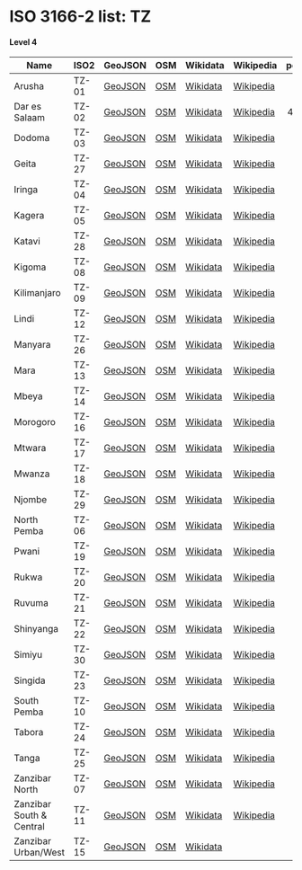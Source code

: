 # ISO 3166-2 list: TZ


#### Level 4
Name | ISO2 | GeoJSON | OSM | Wikidata | Wikipedia | population 
--- | --- | --- | --- | --- | --- | --: 
Arusha | TZ-01 | [GeoJSON](../../geojson/q8/iso2/TZ/TZ-01.geojson) | [OSM](https://www.openstreetmap.org/relation/1243810) | [Wikidata](https://www.wikidata.org/wiki/Q329261) | [Wikipedia](http://en.wikipedia.org/wiki/en%3AArusha%20Region) | 
Dar es Salaam | TZ-02 | [GeoJSON](../../geojson/q8/iso2/TZ/TZ-02.geojson) | [OSM](https://www.openstreetmap.org/relation/7202037) | [Wikidata](https://www.wikidata.org/wiki/Q557539) | [Wikipedia](http://en.wikipedia.org/wiki/en%3ADar%20es%20Salaam%20Region) | 4,364,541
Dodoma | TZ-03 | [GeoJSON](../../geojson/q8/iso2/TZ/TZ-03.geojson) | [OSM](https://www.openstreetmap.org/relation/1600852) | [Wikidata](https://www.wikidata.org/wiki/Q213268) | [Wikipedia](http://en.wikipedia.org/wiki/en%3ADodoma%20Region) | 
Geita | TZ-27 | [GeoJSON](../../geojson/q8/iso2/TZ/TZ-27.geojson) | [OSM](https://www.openstreetmap.org/relation/3775212) | [Wikidata](https://www.wikidata.org/wiki/Q1848521) | [Wikipedia](http://en.wikipedia.org/wiki/en%3AGeita%20Region) | 
Iringa | TZ-04 | [GeoJSON](../../geojson/q8/iso2/TZ/TZ-04.geojson) | [OSM](https://www.openstreetmap.org/relation/1600802) | [Wikidata](https://www.wikidata.org/wiki/Q309352) | [Wikipedia](http://en.wikipedia.org/wiki/en%3AIringa%20Region) | 
Kagera | TZ-05 | [GeoJSON](../../geojson/q8/iso2/TZ/TZ-05.geojson) | [OSM](https://www.openstreetmap.org/relation/1600767) | [Wikidata](https://www.wikidata.org/wiki/Q309190) | [Wikipedia](http://en.wikipedia.org/wiki/en%3AKagera%20Region) | 
Katavi | TZ-28 | [GeoJSON](../../geojson/q8/iso2/TZ/TZ-28.geojson) | [OSM](https://www.openstreetmap.org/relation/3775100) | [Wikidata](https://www.wikidata.org/wiki/Q2682731) | [Wikipedia](http://en.wikipedia.org/wiki/en%3AKatavi%20Region) | 
Kigoma | TZ-08 | [GeoJSON](../../geojson/q8/iso2/TZ/TZ-08.geojson) | [OSM](https://www.openstreetmap.org/relation/1600842) | [Wikidata](https://www.wikidata.org/wiki/Q747943) | [Wikipedia](http://en.wikipedia.org/wiki/en%3AKigoma%20Region) | 
Kilimanjaro | TZ-09 | [GeoJSON](../../geojson/q8/iso2/TZ/TZ-09.geojson) | [OSM](https://www.openstreetmap.org/relation/1243795) | [Wikidata](https://www.wikidata.org/wiki/Q328922) | [Wikipedia](http://en.wikipedia.org/wiki/en%3AKilimanjaro%20Region) | 
Lindi | TZ-12 | [GeoJSON](../../geojson/q8/iso2/TZ/TZ-12.geojson) | [OSM](https://www.openstreetmap.org/relation/1600807) | [Wikidata](https://www.wikidata.org/wiki/Q309339) | [Wikipedia](http://en.wikipedia.org/wiki/en%3ALindi%20Region) | 
Manyara | TZ-26 | [GeoJSON](../../geojson/q8/iso2/TZ/TZ-26.geojson) | [OSM](https://www.openstreetmap.org/relation/1243808) | [Wikidata](https://www.wikidata.org/wiki/Q331117) | [Wikipedia](http://en.wikipedia.org/wiki/en%3AManyara%20Region) | 
Mara | TZ-13 | [GeoJSON](../../geojson/q8/iso2/TZ/TZ-13.geojson) | [OSM](https://www.openstreetmap.org/relation/1243804) | [Wikidata](https://www.wikidata.org/wiki/Q458406) | [Wikipedia](http://en.wikipedia.org/wiki/en%3AMara%20Region) | 
Mbeya | TZ-14 | [GeoJSON](../../geojson/q8/iso2/TZ/TZ-14.geojson) | [OSM](https://www.openstreetmap.org/relation/1600771) | [Wikidata](https://www.wikidata.org/wiki/Q458382) | [Wikipedia](http://en.wikipedia.org/wiki/en%3AMbeya%20Region) | 
Morogoro | TZ-16 | [GeoJSON](../../geojson/q8/iso2/TZ/TZ-16.geojson) | [OSM](https://www.openstreetmap.org/relation/1600831) | [Wikidata](https://www.wikidata.org/wiki/Q458388) | [Wikipedia](http://en.wikipedia.org/wiki/en%3AMorogoro%20Region) | 
Mtwara | TZ-17 | [GeoJSON](../../geojson/q8/iso2/TZ/TZ-17.geojson) | [OSM](https://www.openstreetmap.org/relation/1600798) | [Wikidata](https://www.wikidata.org/wiki/Q499465) | [Wikipedia](http://en.wikipedia.org/wiki/en%3AMtwara%20Region) | 
Mwanza | TZ-18 | [GeoJSON](../../geojson/q8/iso2/TZ/TZ-18.geojson) | [OSM](https://www.openstreetmap.org/relation/5712706) | [Wikidata](https://www.wikidata.org/wiki/Q331153) | [Wikipedia](http://en.wikipedia.org/wiki/en%3AMwanza%20Region) | 
Njombe | TZ-29 | [GeoJSON](../../geojson/q8/iso2/TZ/TZ-29.geojson) | [OSM](https://www.openstreetmap.org/relation/3775101) | [Wikidata](https://www.wikidata.org/wiki/Q2086273) | [Wikipedia](http://en.wikipedia.org/wiki/en%3ANjombe%20Region) | 
North Pemba | TZ-06 | [GeoJSON](../../geojson/q8/iso2/TZ/TZ-06.geojson) | [OSM](https://www.openstreetmap.org/relation/1614021) | [Wikidata](https://www.wikidata.org/wiki/Q498073) | [Wikipedia](http://en.wikipedia.org/wiki/en%3APemba%20North%20Region) | 
Pwani | TZ-19 | [GeoJSON](../../geojson/q8/iso2/TZ/TZ-19.geojson) | [OSM](https://www.openstreetmap.org/relation/1600824) | [Wikidata](https://www.wikidata.org/wiki/Q458412) | [Wikipedia](http://en.wikipedia.org/wiki/en%3APwani%20Region) | 
Rukwa | TZ-20 | [GeoJSON](../../geojson/q8/iso2/TZ/TZ-20.geojson) | [OSM](https://www.openstreetmap.org/relation/1600839) | [Wikidata](https://www.wikidata.org/wiki/Q153329) | [Wikipedia](http://en.wikipedia.org/wiki/en%3ARukwa%20Region) | 
Ruvuma | TZ-21 | [GeoJSON](../../geojson/q8/iso2/TZ/TZ-21.geojson) | [OSM](https://www.openstreetmap.org/relation/1600825) | [Wikidata](https://www.wikidata.org/wiki/Q115318) | [Wikipedia](http://en.wikipedia.org/wiki/en%3ARuvuma%20Region) | 
Shinyanga | TZ-22 | [GeoJSON](../../geojson/q8/iso2/TZ/TZ-22.geojson) | [OSM](https://www.openstreetmap.org/relation/5712716) | [Wikidata](https://www.wikidata.org/wiki/Q153339) | [Wikipedia](http://en.wikipedia.org/wiki/en%3AShinyanga%20Region) | 
Simiyu | TZ-30 | [GeoJSON](../../geojson/q8/iso2/TZ/TZ-30.geojson) | [OSM](https://www.openstreetmap.org/relation/3775213) | [Wikidata](https://www.wikidata.org/wiki/Q2787568) | [Wikipedia](http://en.wikipedia.org/wiki/en%3ASimiyu%20Region) | 
Singida | TZ-23 | [GeoJSON](../../geojson/q8/iso2/TZ/TZ-23.geojson) | [OSM](https://www.openstreetmap.org/relation/1600775) | [Wikidata](https://www.wikidata.org/wiki/Q153326) | [Wikipedia](http://en.wikipedia.org/wiki/en%3ASingida%20Region) | 
South Pemba | TZ-10 | [GeoJSON](../../geojson/q8/iso2/TZ/TZ-10.geojson) | [OSM](https://www.openstreetmap.org/relation/1614028) | [Wikidata](https://www.wikidata.org/wiki/Q498067) | [Wikipedia](http://en.wikipedia.org/wiki/en%3APemba%20South%20Region) | 
Tabora | TZ-24 | [GeoJSON](../../geojson/q8/iso2/TZ/TZ-24.geojson) | [OSM](https://www.openstreetmap.org/relation/1600809) | [Wikidata](https://www.wikidata.org/wiki/Q153335) | [Wikipedia](http://en.wikipedia.org/wiki/en%3ATabora%20Region) | 
Tanga | TZ-25 | [GeoJSON](../../geojson/q8/iso2/TZ/TZ-25.geojson) | [OSM](https://www.openstreetmap.org/relation/1600844) | [Wikidata](https://www.wikidata.org/wiki/Q389737) | [Wikipedia](http://en.wikipedia.org/wiki/en%3ATanga%20Region) | 
Zanzibar North | TZ-07 | [GeoJSON](../../geojson/q8/iso2/TZ/TZ-07.geojson) | [OSM](https://www.openstreetmap.org/relation/1614022) | [Wikidata](https://www.wikidata.org/wiki/Q147116) | [Wikipedia](http://en.wikipedia.org/wiki/en%3AUnguja%20North%20Region) | 
Zanzibar South & Central | TZ-11 | [GeoJSON](../../geojson/q8/iso2/TZ/TZ-11.geojson) | [OSM](https://www.openstreetmap.org/relation/1614020) | [Wikidata](https://www.wikidata.org/wiki/Q643120) | [Wikipedia](http://en.wikipedia.org/wiki/en%3AUnguja%20South%20Region) | 
Zanzibar Urban/West | TZ-15 | [GeoJSON](../../geojson/q8/iso2/TZ/TZ-15.geojson) | [OSM](https://www.openstreetmap.org/relation/1614023) | [Wikidata](https://www.wikidata.org/wiki/Q180822) |  | 
